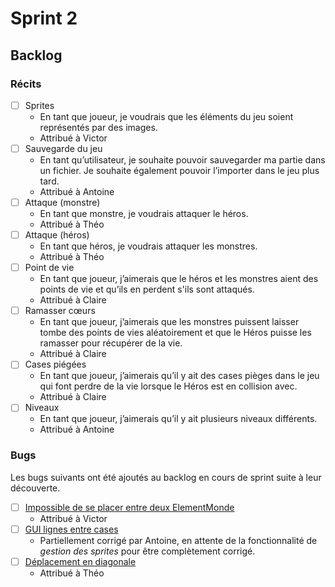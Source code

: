 # Sprint 2

## Backlog

### Récits

* [ ] Sprites
    * En tant que joueur, je voudrais que les éléments du jeu soient représentés par des images.
    * Attribué à Victor
* [ ] Sauvegarde du jeu
    * En tant qu’utilisateur, je souhaite pouvoir sauvegarder ma partie dans un fichier.
      Je souhaite également pouvoir l’importer dans le jeu plus tard.
    * Attribué à Antoine
* [ ] Attaque (monstre)
    * En tant que monstre, je voudrais attaquer le héros.
    * Attribué à Théo
* [ ] Attaque (héros)
    * En tant que héros, je voudrais attaquer les monstres.
    * Attribué à Théo
* [ ] Point de vie
    * En tant que joueur, j’aimerais que le héros et les monstres aient des points de vie et qu’ils en perdent s'ils
      sont attaqués.
    * Attribué à Claire
* [ ] Ramasser cœurs
    * En tant que joueur, j’aimerais que les monstres puissent laisser tombe des points de vies aléatoirement et que le
      Héros puisse les ramasser pour récupérer de la vie.
    * Attribué à Claire
* [ ] Cases piégées
    * En tant que joueur, j’aimerais qu’il y ait des cases pièges dans le jeu qui font perdre de la vie lorsque le Héros
      est en collision avec.
    * Attribué à Claire
* [ ] Niveaux
    * En tant que joueur, j’aimerais qu’il y ait plusieurs niveaux différents.
    * Attribué à Antoine

### Bugs

Les bugs suivants ont été ajoutés au backlog en cours de sprint suite à leur découverte.

* [ ] [Impossible de se placer entre deux ElementMonde](https://github.com/victord54/escape/issues/7)
    * Attribué à Victor
* [ ] [GUI lignes entre cases](https://github.com/victord54/escape/issues/9)
    * Partiellement corrigé par Antoine, en attente de la fonctionnalité de *gestion des sprites* pour être complètement
      corrigé.
* [ ] [Déplacement en diagonale](https://github.com/victord54/escape/issues/10)
    * Attribué à Théo
